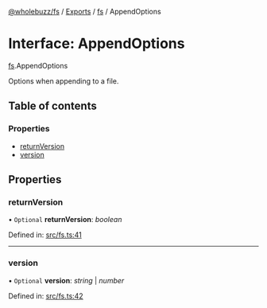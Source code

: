 [@wholebuzz/fs](../README.md) / [Exports](../modules.md) / [fs](../modules/fs.md) / AppendOptions

# Interface: AppendOptions

[fs](../modules/fs.md).AppendOptions

Options when appending to a file.

## Table of contents

### Properties

- [returnVersion](fs.appendoptions.md#returnversion)
- [version](fs.appendoptions.md#version)

## Properties

### returnVersion

• `Optional` **returnVersion**: *boolean*

Defined in: [src/fs.ts:41](https://github.com/wholebuzz/fs/blob/master/src/fs.ts#L41)

___

### version

• `Optional` **version**: *string* \| *number*

Defined in: [src/fs.ts:42](https://github.com/wholebuzz/fs/blob/master/src/fs.ts#L42)
